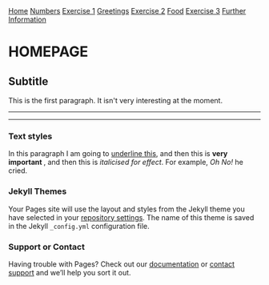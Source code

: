 
<body>
 <a href="index.html" class="btn">Home</a>
        <a href="Numbers.html" class="btn">Numbers</a>
        <a href="NumbersExercise.html" class="btn">Exercise 1</a>
        <a href="GreetingsandGoodbyes.html" class="btn">Greetings</a>
        <a href="GreetingsExercise.html" class="btn">Exercise 2</a>
        <a href="Food.html" class="btn">Food</a>
        <a href="FoodExercise.html" class="btn">Exercise 3</a>
        <a href="FurtherInformation" class="btn">Further Information</a>

 
        
<h1> HOMEPAGE </h1>
<h2>Subtitle</h2>
<p>This is the first paragraph. It isn't very interesting at the moment.</p>

<hr>

<hr>

<h3> Text styles </h3>
<p> In this paragraph I am going to <u>underline this</u>, and then this is <strong> very important </strong>, and then this is <em>italicised for effect</em>. For example, <em> Oh No!</em> he cried. </p>




  













### Jekyll Themes

Your Pages site will use the layout and styles from the Jekyll theme you have selected in your [repository settings](https://github.com/RishikaMan/Test/settings). The name of this theme is saved in the Jekyll `_config.yml` configuration file.

### Support or Contact

Having trouble with Pages? Check out our [documentation](https://help.github.com/categories/github-pages-basics/) or [contact support](https://github.com/contact) and we’ll help you sort it out.
